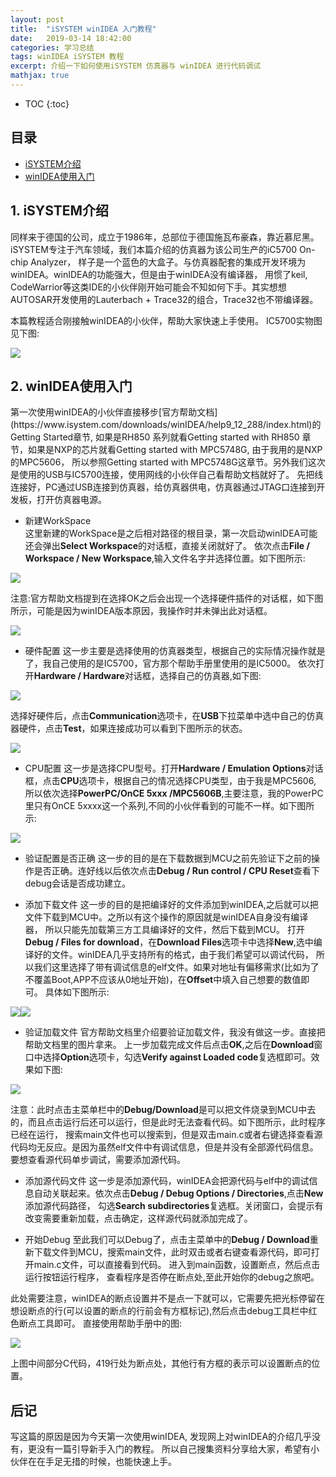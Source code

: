```yaml
---
layout: post
title:  "iSYSTEM winIDEA 入门教程" 
date:   2019-03-14 18:42:00
categories: 学习总结
tags: winIDEA iSYSTEM 教程
excerpt: 介绍一下如何使用iSYSTEM 仿真器与 winIDEA 进行代码调试
mathjax: true
---
```

* TOC
{:toc}

## 目录
- [iSYSTEM介绍](#1)
- [winIDEA使用入门](#2)

<h2 id="1">1. iSYSTEM介绍</h2>

同样来于德国的公司，成立于1986年，总部位于德国施瓦布豪森，靠近慕尼黑。iSYSTEM专注于汽车领域，我们本篇介绍的仿真器为该公司生产的iC5700 On-chip Analyzer，
样子是一个蓝色的大盒子。与仿真器配套的集成开发环境为winIDEA。winIDEA的功能强大，但是由于winIDEA没有编译器，
用惯了keil, CodeWarrior等这类IDE的小伙伴刚开始可能会不知如何下手。其实想想AUTOSAR开发使用的Lauterbach + Trace32的组合，Trace32也不带编译器。  

本篇教程适合刚接触winIDEA的小伙伴，帮助大家快速上手使用。
IC5700实物图见下图:  

![]({{site.url}}assets/iSYSTEM/product_IC5700.jpg)


<h2 id="2">2. winIDEA使用入门</h2>
第一次使用winIDEA的小伙伴直接移步[官方帮助文档](https://www.isystem.com/downloads/winIDEA/help9_12_288/index.html)的Getting Started章节,
如果是RH850 系列就看Getting started with RH850 章节，如果是NXP的芯片就看Getting started with MPC5748G, 由于我用的是NXP 的MPC5606，
所以参照Getting started with MPC5748G这章节。另外我们这次是使用的USB与IC5700连接，使用网线的小伙伴自己看帮助文档就好了。
先把线连接好，PC通过USB连接到仿真器，给仿真器供电，仿真器通过JTAG口连接到开发板，打开仿真器电源。

- 新建WorkSpace  
这里新建的WorkSpace是之后相对路径的根目录，第一次启动winIDEA可能还会弹出**Select Workspace**的对话框，直接关闭就好了。
依次点击**File / Workspace / New Workspace**,输入文件名字并选择位置。如下图所示:

![]({{site.url}}assets/iSYSTEM/newWorkspace.PNG)

注意:官方帮助文档提到在选择OK之后会出现一个选择硬件插件的对话框，如下图所示，可能是因为winIDEA版本原因，我操作时并未弹出此对话框。

![]({{site.url}}assets/iSYSTEM/selectHardwarePlugin.png)

- 硬件配置
这一步主要是选择使用的仿真器类型，根据自己的实际情况操作就是了，我自己使用的是IC5700，官方那个帮助手册里使用的是IC5000。
依次打开**Hardware / Hardware**对话框，选择自己的仿真器,如下图:

![]({{site.url}}assets/iSYSTEM/hardwareConfiguration_1.PNG)

选择好硬件后，点击**Communication**选项卡，在**USB**下拉菜单中选中自己的仿真器硬件，点击**Test**，如果连接成功可以看到下图所示的状态。

![]({{site.url}}assets/iSYSTEM/hardwareConfiguration_2.PNG)

- CPU配置
这一步是选择CPU型号。打开**Hardware / Emulation Options**对话框，点击**CPU**选项卡，根据自己的情况选择CPU类型，由于我是MPC5606,
所以依次选择**PowerPC/OnCE 5xxx /MPC5606B**,主要注意，我的PowerPC里只有OnCE 5xxxx这一个系列,不同的小伙伴看到的可能不一样。如下图所示:

![]({{site.url}}assets/iSYSTEM/CPU.PNG)

- 验证配置是否正确
这一步的目的是在下载数据到MCU之前先验证下之前的操作是否正确。连好线以后依次点击**Debug / Run control / CPU Reset**查看下debug会话是否成功建立。

- 添加下载文件
这一步的目的是把编译好的文件添加到winIDEA,之后就可以把文件下载到MCU中。之所以有这个操作的原因就是winIDEA自身没有编译器，
所以只能先加载第三方工具编译好的文件，然后下载到MCU。
打开**Debug / Files for download**，在**Download Files**选项卡中选择**New**,选中编译好的文件。winIDEA几乎支持所有的格式，由于我们希望可以调试代码，
所以我们这里选择了带有调试信息的elf文件。如果对地址有偏移需求(比如为了不覆盖Boot,APP不应该从0地址开始)，在**Offset**中填入自己想要的数值即可。
具体如下图所示:

![]({{site.url}}assets/iSYSTEM/download.PNG)![]({{site.url}}assets/iSYSTEM/downloadFile.PNG)

- 验证加载文件
官方帮助文档里介绍要验证加载文件，我没有做这一步。直接把帮助文档里的图片拿来。
上一步加载完成文件后点击**OK**,之后在**Download**窗口中选择**Option**选项卡，勾选**Verify against Loaded code**复选框即可。效果如下图:

![]({{site.url}}assets/iSYSTEM/verify.png)

注意：此时点击主菜单栏中的**Debug/Download**是可以把文件烧录到MCU中去的，而且点击运行后还可以运行，但是此时无法查看代码。如下图所示，此时程序已经在运行，
搜索main文件也可以搜索到，但是双击main.c或者右键选择查看源代码均无反应。是因为虽然elf文件中有调试信息，但是并没有全部源代码信息。
要想查看源代码单步调试，需要添加源代码。

- 添加源代码文件
这一步是添加源代码，winIDEA会把源代码与elf中的调试信息自动关联起来。依次点击**Debug / Debug Options / Directories**,点击**New**添加源代码路径，
勾选**Search subdirectories**复选框。关闭窗口，会提示有改变需要重新加载，点击确定，这样源代码就添加完成了。

- 开始Debug
至此我们可以Debug了，点击主菜单中的**Debug / Download**重新下载文件到MCU，搜索main文件，此时双击或者右键查看源代码，即可打开main.c文件，可以直接看到代码。
进入到main函数，设置断点，然后点击运行按钮运行程序，
查看程序是否停在断点处,至此开始你的debug之旅吧。

此处需要注意，winIDEA的断点设置并不是点一下就可以，它需要先把光标停留在想设断点的行(可以设置的断点的行前会有方框标记),然后点击debug工具栏中红色断点工具即可。
直接使用帮助手册中的图:

![]({{site.url}}assets/iSYSTEM/Calypso6Mdebug.png)

上图中间部分C代码，419行处为断点处，其他行有方框的表示可以设置断点的位置。

<h2> 后记 </h2>

写这篇的原因是因为今天第一次使用winIDEA, 发现网上对winIDEA的介绍几乎没有，更没有一篇引导新手入门的教程。
所以自己搜集资料分享给大家，希望有小伙伴在在手足无措的时候，也能快速上手。
